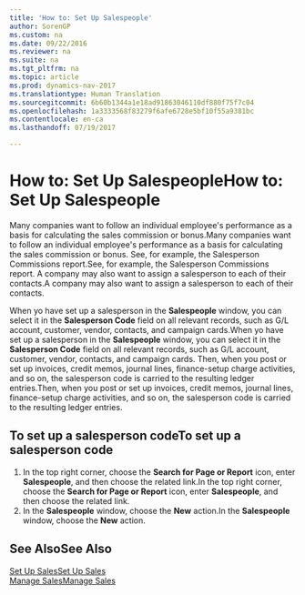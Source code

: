 ```yaml
---
title: 'How to: Set Up Salespeople'
author: SorenGP
ms.custom: na
ms.date: 09/22/2016
ms.reviewer: na
ms.suite: na
ms.tgt_pltfrm: na
ms.topic: article
ms.prod: dynamics-nav-2017
ms.translationtype: Human Translation
ms.sourcegitcommit: 6b60b1344a1e18ad91863046110df880f75f7c04
ms.openlocfilehash: 1a3333568f83279f6afe6728e5bf10f55a9381bc
ms.contentlocale: en-ca
ms.lasthandoff: 07/19/2017

---
```


# <a name="how-to-set-up-salespeople"></a><span data-ttu-id="43966-102">How to: Set Up Salespeople</span><span class="sxs-lookup"><span data-stu-id="43966-102">How to: Set Up Salespeople</span></span>
<span data-ttu-id="43966-103">Many companies want to follow an individual employee's performance as a basis for calculating the sales commission or bonus.</span><span class="sxs-lookup"><span data-stu-id="43966-103">Many companies want to follow an individual employee's performance as a basis for calculating the sales commission or bonus.</span></span> <span data-ttu-id="43966-104">See, for example, the Salesperson Commissions report.</span><span class="sxs-lookup"><span data-stu-id="43966-104">See, for example, the Salesperson Commissions report.</span></span> <span data-ttu-id="43966-105">A company may also want to assign a salesperson to each of their contacts.</span><span class="sxs-lookup"><span data-stu-id="43966-105">A company may also want to assign a salesperson to each of their contacts.</span></span>

<span data-ttu-id="43966-106">When yo have set up a salesperson in the **Salespeople** window, you can select it in the **Salesperson Code** field on all relevant records, such as G/L account, customer, vendor, contacts, and campaign cards.</span><span class="sxs-lookup"><span data-stu-id="43966-106">When yo have set up a salesperson in the **Salespeople** window, you can select it in the **Salesperson Code** field on all relevant records, such as G/L account, customer, vendor, contacts, and campaign cards.</span></span> <span data-ttu-id="43966-107">Then, when you post or set up invoices, credit memos, journal lines, finance-setup charge activities, and so on, the salesperson code is carried to the resulting ledger entries.</span><span class="sxs-lookup"><span data-stu-id="43966-107">Then, when you post or set up invoices, credit memos, journal lines, finance-setup charge activities, and so on, the salesperson code is carried to the resulting ledger entries.</span></span>

## <a name="to-set-up-a-salesperson-code"></a><span data-ttu-id="43966-108">To set up a salesperson code</span><span class="sxs-lookup"><span data-stu-id="43966-108">To set up a salesperson code</span></span>
1. <span data-ttu-id="43966-109">In the top right corner, choose the **Search for Page or Report** icon, enter **Salespeople**, and then choose the related link.</span><span class="sxs-lookup"><span data-stu-id="43966-109">In the top right corner, choose the **Search for Page or Report** icon, enter **Salespeople**, and then choose the related link.</span></span>
2. <span data-ttu-id="43966-110">In the **Salespeople** window, choose the **New** action.</span><span class="sxs-lookup"><span data-stu-id="43966-110">In the **Salespeople** window, choose the **New** action.</span></span>

## <a name="see-also"></a><span data-ttu-id="43966-111">See Also</span><span class="sxs-lookup"><span data-stu-id="43966-111">See Also</span></span>  
[<span data-ttu-id="43966-112">Set Up Sales</span><span class="sxs-lookup"><span data-stu-id="43966-112">Set Up Sales</span></span>](sales-setup-sales.md)  
[<span data-ttu-id="43966-113">Manage Sales</span><span class="sxs-lookup"><span data-stu-id="43966-113">Manage Sales</span></span>](sales-manage-sales.md)

